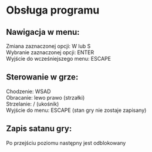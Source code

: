 # Obsługa programu

## Nawigacja w menu:
Zmiana zaznaczonej opcji: W lub S  
Wybranie zaznaczonej opcji: ENTER  
Wyjście do wcześniejszego menu: ESCAPE  

## Sterowanie w grze:
Chodzenie: WSAD  
Obracanie: lewo prawo (strzałki)  
Strzelanie: / (ukośnik)  
Wyjście do menu: ESCAPE (stan gry nie zostaje zapisany)  

## Zapis satanu gry:
Po przejściu poziomu następny jest odblokowany  
